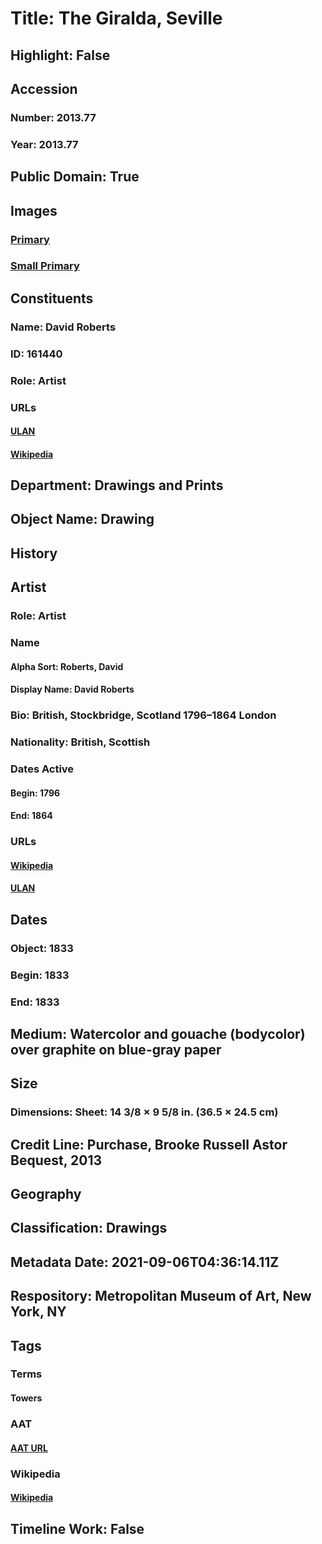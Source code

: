 # Title: The Giralda, Seville
## Highlight: False
## Accession
### Number: 2013.77
### Year: 2013.77
## Public Domain: True
## Images
### [Primary](https://images.metmuseum.org/CRDImages/dp/original/DP829472.jpg)
### [Small Primary](https://images.metmuseum.org/CRDImages/dp/web-large/DP829472.jpg)
## Constituents
### Name: David Roberts
### ID: 161440
### Role: Artist
### URLs
#### [ULAN](http://vocab.getty.edu/page/ulan/500000610)
#### [Wikipedia](https://www.wikidata.org/wiki/Q369776)
## Department: Drawings and Prints
## Object Name: Drawing
## History
## Artist
### Role: Artist
### Name
#### Alpha Sort: Roberts, David
#### Display Name: David Roberts
### Bio: British, Stockbridge, Scotland 1796–1864 London
### Nationality: British, Scottish
### Dates Active
#### Begin: 1796
#### End: 1864
### URLs
#### [Wikipedia](https://www.wikidata.org/wiki/Q369776)
#### [ULAN](http://vocab.getty.edu/page/ulan/500000610)
## Dates
### Object: 1833
### Begin: 1833
### End: 1833
## Medium: Watercolor and gouache (bodycolor) over graphite on blue-gray paper
## Size
### Dimensions: Sheet: 14 3/8 × 9 5/8 in. (36.5 × 24.5 cm)
## Credit Line: Purchase, Brooke Russell Astor Bequest, 2013
## Geography
## Classification: Drawings
## Metadata Date: 2021-09-06T04:36:14.11Z
## Respository: Metropolitan Museum of Art, New York, NY
## Tags
### Terms
#### Towers
### AAT
#### [AAT URL](http://vocab.getty.edu/page/aat/300004847)
### Wikipedia
#### [Wikipedia]()
## Timeline Work: False